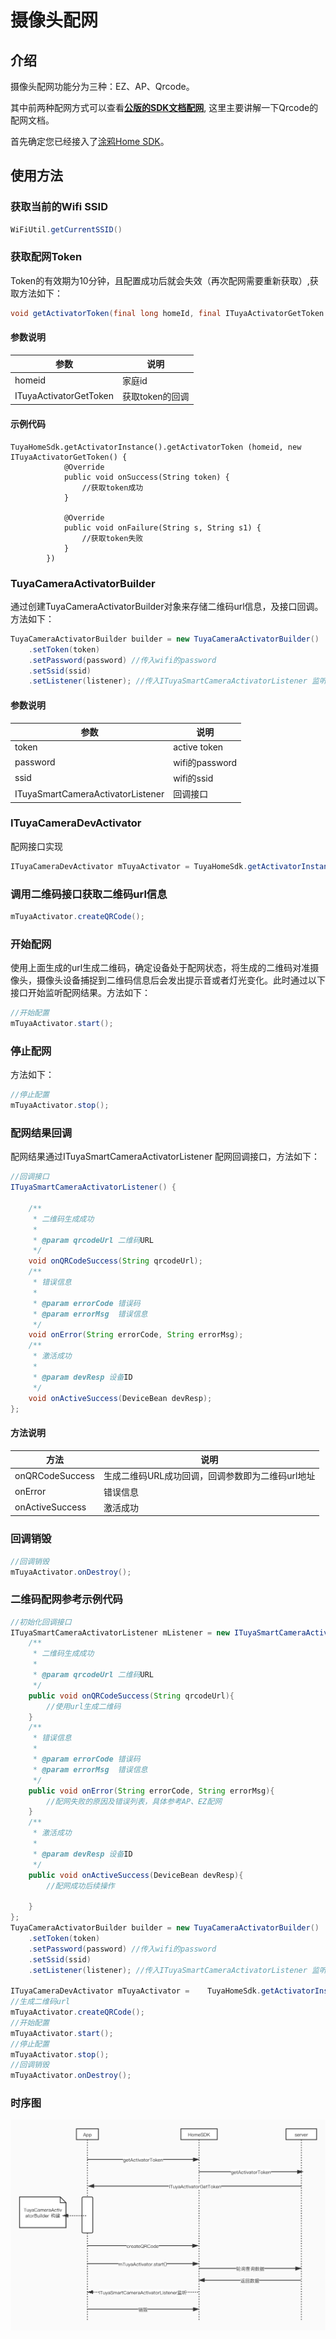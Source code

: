 # 摄像头配网

## 介绍
摄像头配网功能分为三种：EZ、AP、Qrcode。

其中前两种配网方式可以查看[**公版的SDK文档配网**](https://mimimumu.github.io/tuyasmart_home_android_sdk_doc/zh-hans/resource/Activator_wifi.html), 这里主要讲解一下Qrcode的配网文档。



首先确定您已经接入了[涂鸦Home SDK](https://github.com/TuyaInc/tuyasmart_home_android_sdk)。

## 使用方法

### 获取当前的Wifi SSID

```java
WiFiUtil.getCurrentSSID()
```

### 获取配网Token

Token的有效期为10分钟，且配置成功后就会失效（再次配网需要重新获取）,获取方法如下：

```java
void getActivatorToken(final long homeId, final ITuyaActivatorGetToken activatorGetToken);
```
#### 参数说明

| 参数    | 说明                               |
| ------- | ---------------------------------- |
| homeid | 家庭id |
| ITuyaActivatorGetToken | 获取token的回调 |

#### 示例代码
```java//需要传入当前家庭的homeid
TuyaHomeSdk.getActivatorInstance().getActivatorToken (homeid, new ITuyaActivatorGetToken() {
            @Override
            public void onSuccess(String token) {
                //获取token成功
            }

            @Override
            public void onFailure(String s, String s1) {
                //获取token失败
            }
        })
```


### TuyaCameraActivatorBuilder

通过创建TuyaCameraActivatorBuilder对象来存储二维码url信息，及接口回调。方法如下：

```java
TuyaCameraActivatorBuilder builder = new TuyaCameraActivatorBuilder()
    .setToken(token)
    .setPassword(password) //传入wifi的password
    .setSsid(ssid)
    .setListener(listener); //传入ITuyaSmartCameraActivatorListener 监听对象
```
#### 参数说明

| 参数    | 说明                               |
| ------- | ---------------------------------- |
| token | active token |
| password | wifi的password |
| ssid | wifi的ssid |
| ITuyaSmartCameraActivatorListener | 回调接口|

### ITuyaCameraDevActivator

配网接口实现

```java
ITuyaCameraDevActivator mTuyaActivator = TuyaHomeSdk.getActivatorInstance().newCameraDevActivator(builder);
```

### 调用二维码接口获取二维码url信息

```java
mTuyaActivator.createQRCode();
```

### 开始配网

使用上面生成的url生成二维码，确定设备处于配网状态，将生成的二维码对准摄像头，摄像头设备捕捉到二维码信息后会发出提示音或者灯光变化。此时通过以下接口开始监听配网结果。方法如下：

```java
//开始配置
mTuyaActivator.start();
```

### 停止配网

方法如下：

```java
//停止配置
mTuyaActivator.stop();
```

### 配网结果回调

配网结果通过ITuyaSmartCameraActivatorListener 配网回调接口，方法如下：

```java
//回调接口
ITuyaSmartCameraActivatorListener() {

    /**
     * 二维码生成成功
     *
     * @param qrcodeUrl 二维码URL
     */
    void onQRCodeSuccess(String qrcodeUrl);
    /**
     * 错误信息
     *
     * @param errorCode 错误码
     * @param errorMsg  错误信息
     */
    void onError(String errorCode, String errorMsg);
    /**
     * 激活成功
     *
     * @param devResp 设备ID
     */
    void onActiveSuccess(DeviceBean devResp);
};

```
#### 方法说明

| 方法    | 说明                               |
| ------- | ---------------------------------- |
| onQRCodeSuccess | 生成二维码URL成功回调，回调参数即为二维码url地址 |
| onError | 错误信息 |
| onActiveSuccess | 激活成功 |


### 回调销毁

```java
//回调销毁
mTuyaActivator.onDestroy();
```

### 二维码配网参考示例代码

```java
//初始化回调接口
ITuyaSmartCameraActivatorListener mListener = new ITuyaSmartCameraActivatorListener() {
    /**
     * 二维码生成成功
     *
     * @param qrcodeUrl 二维码URL
     */
    public void onQRCodeSuccess(String qrcodeUrl){
        //使用url生成二维码
    }
    /**
     * 错误信息
     *
     * @param errorCode 错误码
     * @param errorMsg  错误信息
     */
    public void onError(String errorCode, String errorMsg){
        //配网失败的原因及错误列表，具体参考AP、EZ配网
    }
    /**
     * 激活成功
     *
     * @param devResp 设备ID
     */
    public void onActiveSuccess(DeviceBean devResp){
        //配网成功后续操作
        
    }
};
TuyaCameraActivatorBuilder builder = new TuyaCameraActivatorBuilder()
    .setToken(token)
    .setPassword(password) //传入wifi的password
    .setSsid(ssid)
    .setListener(listener); //传入ITuyaSmartCameraActivatorListener 监听对象

ITuyaCameraDevActivator mTuyaActivator =    TuyaHomeSdk.getActivatorInstance().newCameraDevActivator(builder);
//生成二维码url
mTuyaActivator.createQRCode();
//开始配置
mTuyaActivator.start();
//停止配置
mTuyaActivator.stop();
//回调销毁
mTuyaActivator.onDestroy();
```


### 时序图
![](./images/qrcode_sequenceDiagram.jpg)